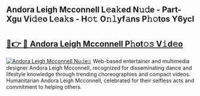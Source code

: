 ## Andora Leigh Mcconnell L𝚎a𝚔ed N𝚞𝚍e - Part-Xgu Vi𝚍𝚎o L𝚎a𝚔s - H𝚘𝚝 O𝚗𝚕yf𝚊ns P𝚑𝚘tos Y6ycI

# <h2><a href="http://kfa998.oniu.top/?m=Andora+Leigh+Mcconnell">🔗👉 🔴 Andora Leigh Mcconnell P𝚑ot𝚘𝚜 V𝚒d𝚎o</a></h2>

[![Andora Leigh Mcconnell Nu𝚍e𝚜](https://i.imgur.com/0qMVB7G.gif)](http://kfa998.oniu.top/?m=Andora+Leigh+Mcconnell)
Web-based entertainer and multimedia designer Andora Leigh Mcconnell, recognized for disseminating dance and lifestyle knowledge through trending choreographies and compact videos. Humanitarian Andora Leigh Mcconnell, celebrated for their selfless acts and commitment to helping others.  
